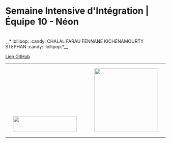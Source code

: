 # Semaine Intensive d'Intégration | Équipe 10 - Néon

</br>
__*:lollipop: :candy:  CHALAL FARAU FENNANE KICHENAMOURTY STEPHAN :candy: :lollipop:*__ 

</br>

[Lien GitHub](https://github.com/Benjigo93/hetic-w1p2021-10-neon)

***
<div align="center">
<img margin-right="500" src="../assets/haribo-logo.png" width="200" height="50"> &nbsp;&nbsp;&nbsp;&nbsp;&nbsp;&nbsp;&nbsp;&nbsp;&nbsp;&nbsp;&nbsp;&nbsp; <img src="../assets/hetic-logo.png" width="200">
</div>

***
